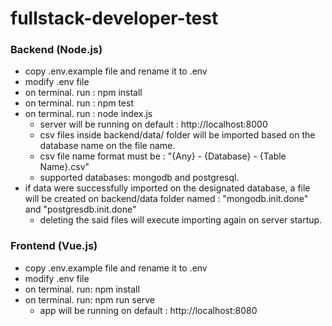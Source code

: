 # fullstack-developer-test


### Backend (Node.js)
* copy .env.example file and rename it to .env
* modify .env file
* on terminal. run : npm install
* on terminal. run : npm test
* on terminal. run : node index.js
    - server will be running on default : http://localhost:8000
    - csv files inside backend/data/ folder will be imported based on the database name on the file name.
    - csv file name format must be : "{Any} - {Database} - {Table Name}.csv"
    - supported databases: mongodb and postgresql.
* if data were successfully imported on the designated database,
  a file will be created on backend/data folder named : "mongodb.init.done" and "postgresdb.init.done"
    - deleting the said files will execute importing again on server startup.


### Frontend (Vue.js)
* copy .env.example file and rename it to .env
* modify .env file
* on terminal. run: npm install
* on terminal. run: npm run serve
    - app will be running on default : http://localhost:8080
